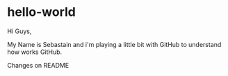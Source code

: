 # hello-world

Hi Guys,

My Name is Sebastain and i'm playing a little bit with GitHub to understand how works GitHub.

Changes on README
